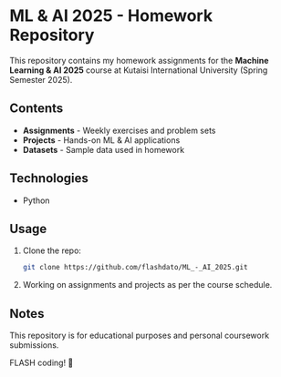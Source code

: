 # ML & AI 2025 - Homework Repository

This repository contains my homework assignments for the **Machine Learning & AI 2025** course at Kutaisi International University (Spring Semester 2025).

## Contents

- **Assignments** - Weekly exercises and problem sets
- **Projects** - Hands-on ML & AI applications
- **Datasets** - Sample data used in homework

## Technologies

- Python

## Usage

1. Clone the repo:
   ```bash
   git clone https://github.com/flashdato/ML_-_AI_2025.git
   ```
2. Working on assignments and projects as per the course schedule.

## Notes

This repository is for educational purposes and personal coursework submissions.

FLASH coding! 🚀

